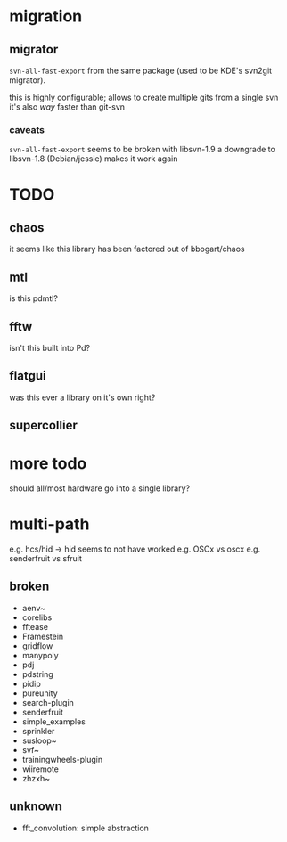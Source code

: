migration
===

## migrator
`svn-all-fast-export` from the same package
(used to be KDE's svn2git migrator).

this is highly configurable; allows to create multiple gits from a single svn
it's also *way* faster than git-svn


### caveats
`svn-all-fast-export` seems to be broken with libsvn-1.9
a downgrade to libsvn-1.8 (Debian/jessie) makes it work again


# TODO

## chaos
it seems like this library has been factored out of bbogart/chaos

## mtl
is this pdmtl?

## fftw
isn't this built into Pd?

## flatgui
was this ever a library on it's own right?

## supercollier

# more todo
should all/most hardware go into a single library?

# multi-path

e.g. hcs/hid -> hid seems to not have worked
e.g. OSCx vs oscx
e.g. senderfruit vs sfruit



## broken
- aenv~
- corelibs
- fftease
- Framestein
- gridflow
- manypoly
- pdj
- pdstring
- pidip
- pureunity
- search-plugin
- senderfruit
- simple_examples
- sprinkler
- susloop~
- svf~
- trainingwheels-plugin
- wiiremote
- zhzxh~

## unknown
- fft_convolution: simple abstraction
